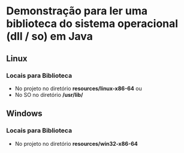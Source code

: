 # Demonstração para ler uma biblioteca do sistema operacional (dll / so) em Java

## Linux

### Locais para Biblioteca

* No projeto no diretório **resources/linux-x86-64** ou
* No SO no diretório **/usr/lib/**

## Windows

### Locais para Biblioteca

* No projeto no diretório **resources/win32-x86-64**
